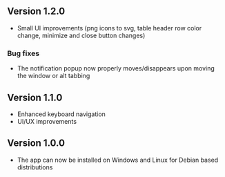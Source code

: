 ## Version 1.2.0

- Small UI improvements (png icons to svg, table header row color change, minimize and close button changes)

### Bug fixes

- The notification popup now properly moves/disappears upon moving the window or alt tabbing


## Version 1.1.0

- Enhanced keyboard navigation
- UI/UX improvements


## Version 1.0.0

- The app can now be installed on Windows and Linux for Debian based distributions